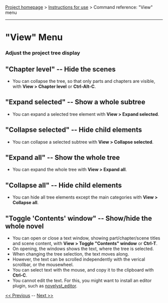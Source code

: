 [Project homepage](../index) > [Instructions for use](../usage) > Command reference: "View" menu

--- 

# "View" Menu 

### Adjust the project tree display

## "Chapter level" -- Hide the scenes

- You can collapse the tree, so that only parts and chapters are visible, with **View > Chapter level** or **Ctrl-Alt-C**.

## "Expand selected" -- Show a whole subtree

- You can expand a selected tree element with **View > Expand selected**. 

## "Collapse selected" -- Hide child elements

- You can collapse a selected subtree with **View > Collapse selected**. 

## "Expand all" -- Show the whole tree

- You can expand the whole tree with **View > Expand all**. 

## "Collapse all" -- Hide child elements

- You can hide all tree elements except the main categories with **View > Collapse all**. 

## "Toggle 'Contents' window" -- Show/hide the whole novel

- You can open or close a text window, showing part/chapter/scene titles and scene content, with **View > Toggle "Contents" window** or **Ctrl-T**.
- On opening, the windows shows the text, where the tree is selected.
- When changing the tree selection, the text moves along.
- However, the text can be scrolled independently with the verical scrollbar, or the mousewheel. 
- You can select text with the mouse, and copy it to the clipboard with **Ctrl-C**.
- You cannot edit the text. For this, you might want to install an editor plugin, such as [novelyst_editor](https://peter88213.github.io/novelyst_editor/).

[<< Previous](file_menu) -- [Next >>](part_menu)
